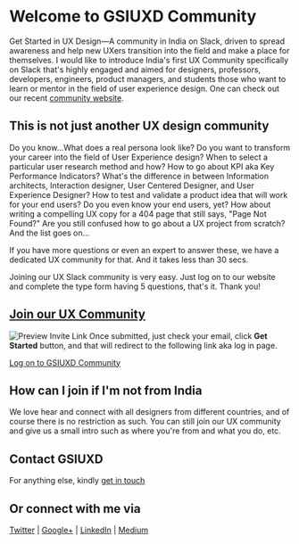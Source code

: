 # Welcome to GSIUXD Community

Get Started in UX Design—A community in India on Slack, driven to spread awareness and help new UXers transition into the field and make a place for themselves. I would like to introduce India's first UX Community specifically on Slack that's highly engaged and aimed for designers, professors, developers, engineers, product managers, and students those who want to learn or mentor in the field of user experience design. One can check out our recent [community website](http://www.gsiuxd.co).


## This is not just another UX design community

Do you know...What does a real persona look like? Do you want to transform your career into the field of User Experience design? When to select a particular user research method and how? How to go about KPI aka Key Performance Indicators? What's the difference in between Information architects, Interaction designer, User Centered Designer, and User Experience Designer? How to test and validate a product idea that will work for your end users? Do you even know your end users, yet? How about writing a compelling UX copy for a 404 page that still says, "Page Not Found?" Are you still confused how to go about a UX project from scratch? And the list goes on...

If you have more questions or even an expert to answer these, we have a dedicated UX community for that. And it takes less than 30 secs.

Joining our UX Slack community is very easy. Just log on to our website and complete the type form having 5 questions, that's it. Thank you!

## [Join our UX Community](https://gsiuxd.herokuapp.com/)
![Preview Invite Link](https://github.com/abinashmohanty/gsiuxd/blob/master/invite_new.png "Preview Invite Link")
Once submitted, just check your email, click **Get Started** button, and that will redirect to the following link aka log in page.

[Log on to GSIUXD Community](https://getstartedinuxdesign.slack.com/)

## How can I join if I'm not from India

We love hear and connect with all designers from different countries, and of course there is no restriction as such. You can still join our UX community and give us a small intro such as where you're from and what you do, etc.

## Contact GSIUXD

For anything else, kindly [get in touch](http://www.gsiuxd.co/contact-gsiuxd/)

## Or connect with me via
[Twitter](https://twitter.com/abinashmohanty) | [Google+](https://plus.google.com/+AbinashMohanty) | [LinkedIn](https://in.linkedin.com/in/abinashmohanty2015) | [Medium](https://medium.com/@abinashmohanty) 
